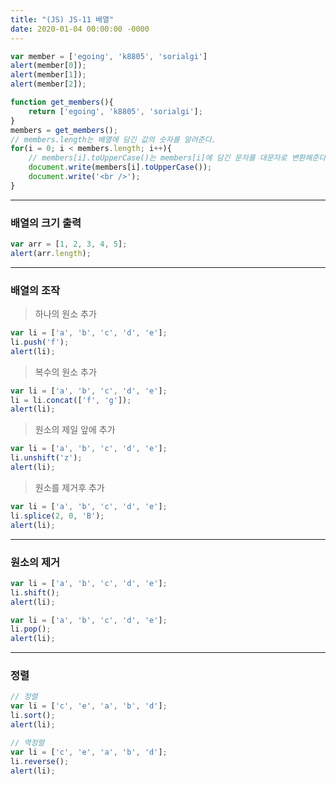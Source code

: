 ```yaml
---
title: "(JS) JS-11 배열"
date: 2020-01-04 00:00:00 -0000
---
```


```js
var member = ['egoing', 'k8805', 'sorialgi']
alert(member[0]);
alert(member[1]);
alert(member[2]);
```

```js
function get_members(){
    return ['egoing', 'k8805', 'sorialgi'];
}
members = get_members();
// members.length는 배열에 담긴 값의 숫자를 알려준다. 
for(i = 0; i < members.length; i++){
    // members[i].toUpperCase()는 members[i]에 담긴 문자를 대문자로 변환해준다.
    document.write(members[i].toUpperCase());   
    document.write('<br />');
}
```

---

### 배열의 크기 출력

```js
var arr = [1, 2, 3, 4, 5];
alert(arr.length);
```

---

### 배열의 조작

> 하나의 원소 추가

```js
var li = ['a', 'b', 'c', 'd', 'e'];
li.push('f');
alert(li);
```

> 복수의 원소 추가

```js
var li = ['a', 'b', 'c', 'd', 'e'];
li = li.concat(['f', 'g']);
alert(li);
```

> 원소의 제일 앞에 추가

```js
var li = ['a', 'b', 'c', 'd', 'e'];
li.unshift('z');
alert(li);
```

> 원소를 제거후 추가

```js
var li = ['a', 'b', 'c', 'd', 'e'];
li.splice(2, 0, 'B');
alert(li);
```

---

### 원소의 제거

```js
var li = ['a', 'b', 'c', 'd', 'e'];
li.shift();
alert(li);
```

```js
var li = ['a', 'b', 'c', 'd', 'e'];
li.pop();
alert(li);
```

---

### 정렬

```js
// 정렬
var li = ['c', 'e', 'a', 'b', 'd'];
li.sort();
alert(li);

// 역정렬
var li = ['c', 'e', 'a', 'b', 'd'];
li.reverse();
alert(li);
```